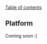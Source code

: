 [Table of contents](https://github.com/smile-mobile/cordovapush-server/tree/master/docs#table-of-contents)

## Platform

Coming soon :(